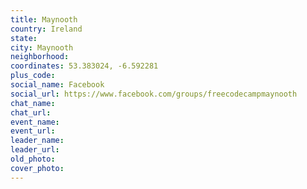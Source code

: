 ```yaml
---
title: Maynooth
country: Ireland
state: 
city: Maynooth
neighborhood: 
coordinates: 53.383024, -6.592281
plus_code:
social_name: Facebook
social_url: https://www.facebook.com/groups/freecodecampmaynooth
chat_name:
chat_url:
event_name:
event_url:
leader_name:
leader_url:
old_photo: 
cover_photo:
---
```

